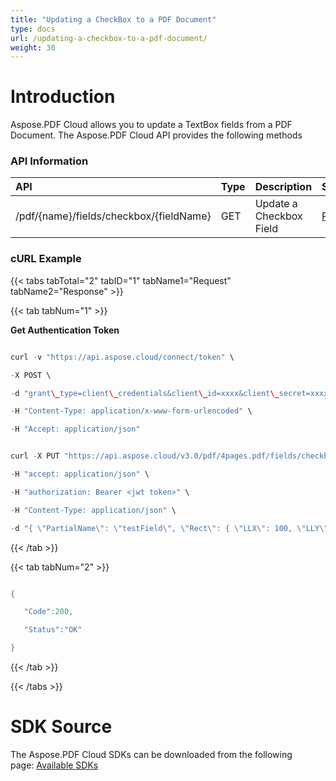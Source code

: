 ```yaml
---
title: "Updating a CheckBox to a PDF Document"
type: docs
url: /updating-a-checkbox-to-a-pdf-document/
weight: 30
---
```


# **Introduction**
Aspose.PDF Cloud allows you to update a TextBox fields from a PDF Document. The Aspose.PDF Cloud API provides the following methods
### **API Information**

|**API**|**Type**|**Description**|**Swagger Link**|
| :- | :- | :- | :- |
|/pdf/{name}/fields/checkbox/{fieldName}|GET|Update a Checkbox Field|[PutCheckBoxField](https://apireference.aspose.cloud/pdf/#/Fields/PutCheckBoxField)|
### **cURL Example**
{{< tabs tabTotal="2" tabID="1" tabName1="Request" tabName2="Response" >}}

{{< tab tabNum="1" >}}

**Get Authentication Token**

```java

curl -v "https://api.aspose.cloud/connect/token" \

-X POST \

-d "grant\_type=client\_credentials&client\_id=xxxx&client\_secret=xxxx" \

-H "Content-Type: application/x-www-form-urlencoded" \

-H "Accept: application/json"

```

```java

curl -X PUT "https://api.aspose.cloud/v3.0/pdf/4pages.pdf/fields/checkbox/testField" \

-H "accept: application/json" \

-H "authorization: Bearer <jwt token>" \

-H "Content-Type: application/json" \

-d "{ \"PartialName\": \"testField\", \"Rect\": { \"LLX\": 100, \"LLY\": 100, \"URX\": 200, \"URY\": 200 }, \"PageIndex\": 1, \"IsGroup\": false, \"Color\": { \"A\": 255, \"R\": 255, \"G\": 0, \"B\": 0 }, \"Highlighting\": \"None\", \"HorizontalAlignment\": \"None\", \"VerticalAlignment\": \"None\", \"Style\": \"Cross\", \"Checked\": true, \"ExportValue\": \"true\" }, { \"PartialName\": \"testField1\", \"Rect\": { \"LLX\": 200, \"LLY\": 200, \"URX\": 400, \"URY\": 400 }, \"PageIndex\": 1, \"IsGroup\": false, \"Color\": { \"A\": 255, \"R\": 0, \"G\": 255, \"B\": 0 }, \"Highlighting\": \"None\", \"HorizontalAlignment\": \"None\", \"VerticalAlignment\": \"None\", \"Style\": \"Diamond\", \"Checked\": false, \"ExportValue\": \"false\"}"

```

{{< /tab >}}

{{< tab tabNum="2" >}}

```java

{

   "Code":200,

   "Status":"OK"

}

```

{{< /tab >}}

{{< /tabs >}}
# **SDK Source**
The Aspose.PDF Cloud SDKs can be downloaded from the following page: [Available SDKs](/available-sdks-html/)
